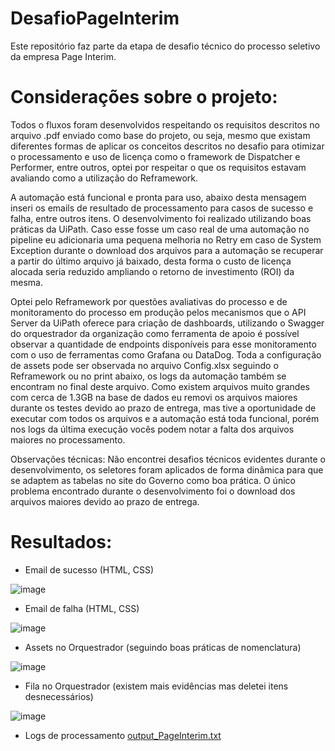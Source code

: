 # DesafioPageInterim

Este repositório faz parte da etapa de desafio técnico do processo seletivo da empresa Page Interim.

# Considerações sobre o projeto:

Todos o fluxos foram desenvolvidos respeitando os requisitos descritos no arquivo .pdf enviado como base do projeto, ou seja, mesmo que existam diferentes formas de aplicar os conceitos descritos no desafio para otimizar o processamento e uso de licença como o framework de Dispatcher e Performer, entre outros, optei por respeitar o que os requisitos estavam avaliando como a utilização do Reframework.

A automação está funcional e pronta para uso, abaixo desta mensagem inseri os emails de resultado de processamento para casos de sucesso e falha, entre outros itens. O desenvolvimento foi realizado utilizando boas práticas da UiPath. Caso esse fosse um caso real de uma automação no pipeline eu adicionaria uma pequena melhoria no Retry em caso de System Exception durante o download dos arquivos para a automação se recuperar a partir do último arquivo já baixado, desta forma o custo de licença alocada seria reduzido ampliando o retorno de investimento (ROI) da mesma. 

Optei pelo Reframework por questões avaliativas do processo e de monitoramento do processo em produção pelos mecanismos que o API Server da UiPath oferece para criação de dashboards, utilizando o Swagger do orquestrador da organização como ferramenta de apoio é possível observar a quantidade de endpoints disponíveis para esse monitoramento com o uso de ferramentas como Grafana ou DataDog. Toda a configuração de assets pode ser observada no arquivo Config.xlsx seguindo o Reframework ou no print abaixo, os logs da automação também se encontram no final deste arquivo. Como existem arquivos muito grandes com cerca de 1.3GB na base de dados eu removi os arquivos maiores durante os testes devido ao prazo de entrega, mas tive a oportunidade de executar com todos os arquivos e a automação está toda funcional, porém nos logs da última execução vocês podem notar a falta dos arquivos maiores no processamento.

Observações técnicas: Não encontrei desafios técnicos evidentes durante o desenvolvimento, os seletores foram aplicados de forma dinâmica para que se adaptem as tabelas no site do Governo como boa prática. O único problema encontrado durante o desenvolvimento foi o download dos arquivos maiores devido ao prazo de entrega.

# Resultados:

- Email de sucesso (HTML, CSS)

![image](https://github.com/user-attachments/assets/74f28080-10d4-4d05-a9e6-6b75f4612111)


- Email de falha (HTML, CSS)

![image](https://github.com/user-attachments/assets/49bea446-da5a-4caa-943f-f9d2c143517a)


- Assets no Orquestrador (seguindo boas práticas de nomenclatura)

![image](https://github.com/user-attachments/assets/94f6c3b7-55bc-432a-ba91-42967800a639)


- Fila no Orquestrador (existem mais evidências mas deletei itens desnecessários)

![image](https://github.com/user-attachments/assets/b2f166e1-bc15-4a13-812a-d784ddb9bfe4)


- Logs de processamento
[output_PageInterim.txt](https://github.com/user-attachments/files/17317281/output_PageInterim.txt)


